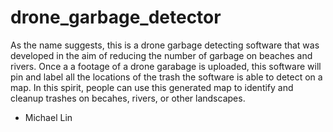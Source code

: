# drone_garbage_detector

As the name suggests, this is a drone garbage detecting software that was developed in the aim of reducing the number of garbage on beaches and rivers. Once a a footage of a drone garabage is uploaded, this software will pin and label all the locations of the trash the software is able to detect on a map. In this spirit, people can use this generated map to identify and cleanup trashes on becahes, rivers, or other landscapes. 

- Michael Lin 
